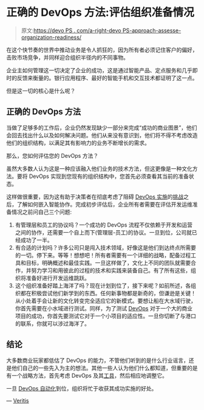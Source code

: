 # 正确的 DevOps 方法:评估组织准备情况

> 原文:[https://devo PS . com/a-right-devo PS-approach-assesse-organization-readiness/](https://devops.com/a-right-devops-approach-assess-organizational-readiness/)

在这个快节奏的世界中推动业务是令人抓狂的，因为所有者必须记住客户的偏好，击败市场竞争，并同样迎合组织半径内的不同事物。

企业主如何管理这一切决定了企业的成功，这是通过智能产品、定点服务和几乎即时的反馈来衡量的。银行应用程序、最好的智能手机和交互技术都证明了这一点。

但是这一切的核心是什么呢？

## 正确的 DevOps 方法

当做了足够多的工作后，企业仍然发现缺少一部分来完成“成功的商业图景”，他们会回去找出什么以及如何解决问题。他们从来没有意识到，他们将不得不考虑改造他们的组织结构，以满足其有影响力的业务不断增长的需求。

那么，您如何评估您的 DevOps 方法？

虽然大多数人认为这是一种应该融入他们业务的技术方法，但这更像是一种文化方法。要将 DevOps 实现到您现有的组织结构中，您首先必须查看其当前的准备状态。

这样做很重要，因为这有助于决策者在彻底考虑了阻碍 [DevOps 实施](https://www.veritis.com/blog/devops-implementation-strategy-built-philosophy-tools-collaboration/)的[挑战](https://www.veritis.com/blog/top-11-bottlenecks-that-undermine-success-of-the-devops/)之后，了解如何嵌入智能协作。完成初步评估后，企业所有者需要在评估开发运维准备情况之前问自己三个问题:

1.  有管理层和员工的协议吗？一个成功的 DevOps 流程不仅依赖于开发和运营之间的协作，还需要一个自上而下(管理层-员工)的协议。一旦到位，公司就已经成功了一半。
2.  有合适的计划吗？许多公司只是闯入技术领域，好像这是他们到达终点所需要的一切。停下来。等等！想想吧！所有者需要有一个详细的战略，配备过程工具和目标，明确概述和最佳实践。一旦这样做了，文化上不同的团队就需要合作，并努力学习和用彼此的过程的技术和实践来装备自己。有了所有这些，组织将准备好进行开发运维跳跃。
3.  这个组织准备好踏上海洋了吗？现在计划到位了，接下来呢？如前所述，各组织都在积极尝试他们新学到的东西。任何新事物都是新奇的，但谦逊是关键！从小处着手会让新的文化转变完全适应它的新模式。要想让船在大水域行驶，你首先需要在小水域进行测试。同样，为了测试 [DevOps](https://www.veritis.com/solutions/devops/) 对于一个大的商业项目的成功，你首先要测试它对于一个小项目的适应性。一旦你切断了与港口的联系，你就可以涉过海洋了。

## **结论**

大多数商业玩家都低估了 DevOps 的能力，不管他们听到的是什么行业谣言，还是他们自己的一些先入为主的想法。其他一些人认为他们什么都知道，但重要的是有一个战略方法，首先考虑 DevOps 及其[工具](https://www.veritis.com/blog/devops-made-easier-with-devops-tools/)，然后相应地调整它。

一旦 [DevOps 自动化](https://www.veritis.com/solutions/devops/automation-services/)到位，组织将忙于收获其成功实施的好处。

— [Veritis](https://devops.com/author/veritisgroup/)